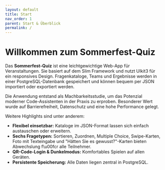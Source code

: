 ```yaml
---
layout: default
title: Start
nav_order: 1
parent: Start & Überblick
permalink: /
---
```


# Willkommen zum Sommerfest-Quiz

Das **Sommerfest-Quiz** ist eine leichtgewichtige Web-App für Veranstaltungen. Sie basiert auf dem Slim Framework und nutzt UIkit3 für ein responsives Design. Fragenkataloge, Teams und Ergebnisse werden in einer PostgreSQL-Datenbank gespeichert und können bequem per JSON importiert oder exportiert werden.

Die Anwendung entstand als Machbarkeitsstudie, um das Potenzial moderner Code-Assistenten in der Praxis zu erproben. Besonderer Wert wurde auf Barrierefreiheit, Datenschutz und eine hohe Performance gelegt.

Weitere Highlights sind unter anderem:

- **Flexibel einsetzbar:** Kataloge im JSON-Format lassen sich einfach austauschen oder erweitern.
- **Sechs Fragetypen:** Sortieren, Zuordnen, Multiple Choice, Swipe-Karten, Foto mit Texteingabe und "Hätten Sie es gewusst?"-Karten bieten Abwechslung f\u00fcr alle Teilnehmer.
- **QR-Code-Login & Dunkelmodus:** Komfortables Spielen auf allen Geräten.
- **Persistente Speicherung:** Alle Daten liegen zentral in PostgreSQL.

